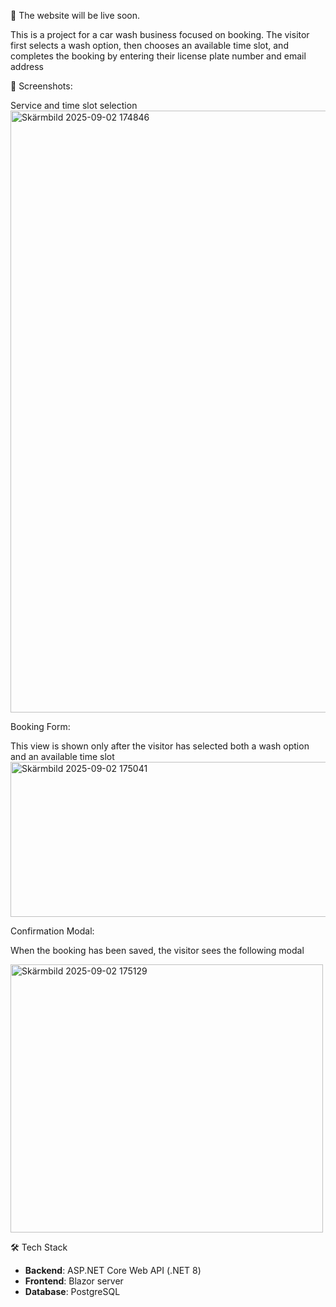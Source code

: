 🚧 The website will be live soon. 

This is a project for a car wash business focused on booking. The visitor first selects a wash option, then chooses an available time slot, and completes the booking by entering their license plate number and email address

 📸 Screenshots:
 
 Service and time slot selection
<img width="1564" height="963" alt="Skärmbild 2025-09-02 174846" src="https://github.com/user-attachments/assets/d9af3891-444c-4fab-a822-bda27d60b4af" />


Booking Form:

This view is shown only after the visitor has selected both a wash option and an available time slot
<img width="916" height="248" alt="Skärmbild 2025-09-02 175041" src="https://github.com/user-attachments/assets/8ebf4687-3e09-4de5-b3ac-98ad97743274" />





Confirmation Modal:

When the booking has been saved, the visitor sees the following modal

 <img width="500" height="429" alt="Skärmbild 2025-09-02 175129" src="https://github.com/user-attachments/assets/c03c2b0c-d60b-4588-b050-25f81e90ab2b" />


 🛠️ Tech Stack
- **Backend**: ASP.NET Core Web API (.NET 8)
- **Frontend**: Blazor server
- **Database**: PostgreSQL

